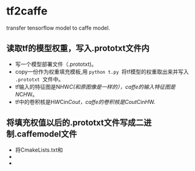 # tf2caffe
transfer tensorflow model to caffe model.
## 读取tf的模型权重，写入.prototxt文件内
- 写一个模型部署文件（.prototxt)。
- copy一份作为权重填充模板,用 `python t.py `将tf模型的权重取出来并写入 `.prototxt `文件中。
- tf输入的特征图是N*H*W*C(和原图像是一样的），caffe的输入特征图是N*C*H*W。
- tf中的卷积核是H*W*Cin*Cout，caffe的卷积核是Cout*Cin*H*W.
## 将填充权值以后的.prototxt文件写成二进制.caffemodel文件
- 将CmakeLists.txt和
-
-


